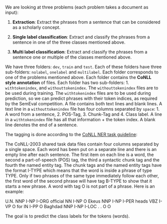 We are looking at three problems (each problem takes a document as input):

1. **Extraction**: Extract the phrases from a sentence that can be considered as a scholarly concept.

2. **Single label classification**: Extract and classify the phrases from a sentence in one of the three classes mentioned above.

3. **Multi label classification**: Extract and classify the phrases from a sentence one or multiple of the classes mentioned above.


We have three folders: `dev`, `train` and `test`. Each of these folders have three sub-folders: `nolabel`, `onelabel` and `multilabel`. Each folder corresponds to one of the problems mentioned above. Each folder contains the **CoNLL style annotation** of files. Each folder has two sub-folders: 1. `withtokenindex`, and `withouttokenindex`. The `withouttokenindex` files are to be used during training. The `withtokenindex` files are to be used during prediction, so we can predict phrases with their token indices, as required by the SemEval competition. A file contains both text lines and blank lines. A text line in a `withouttokenindex` file has four columns separated by `space`: 1. A word from a sentence, 2. POS-Tag, 3. Chunk-Tag and 4. Class label. A line in a `withtokenindex` file has all that information + the token index. A blank line denotes the end of a sentence.

The tagging is done according to the [CoNLL NER task guideline](http://www.cnts.ua.ac.be/conll2003/ner/):


The CoNLL-2003 shared task data files contain four columns separated by a single space. Each word has been put on a separate line and there is an empty line after each sentence. The first item on each line is a word, the second a part-of-speech (POS) tag, the third a syntactic chunk tag and the fourth the named entity tag. The chunk tags and the named entity tags have the format I-TYPE which means that the word is inside a phrase of type TYPE. Only if two phrases of the same type immediately follow each other, the first word of the second phrase will have tag B-TYPE to show that it starts a new phrase. A word with tag O is not part of a phrase. Here is an example:

   U.N.         NNP  I-NP  I-ORG
   official     NN   I-NP  O
   Ekeus        NNP  I-NP  I-PER
   heads        VBZ  I-VP  O
   for          IN   I-PP  O
   Baghdad      NNP  I-NP  I-LOC
   .            .    O     O


The goal is to predict the class labels for the tokens (words).

